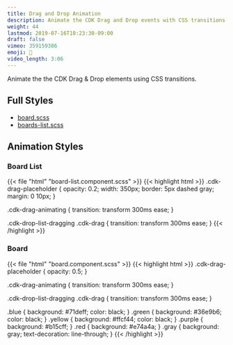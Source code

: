 ```yaml
---
title: Drag and Drop Animation
description: Animate the CDK Drag and Drop events with CSS transitions
weight: 44
lastmod: 2019-07-16T10:23:30-09:00
draft: false
vimeo: 359159386
emoji: 🍱
video_length: 3:06
---
```


Animate the the CDK Drag & Drop elements using CSS transitions.

## Full Styles

- [board.scss](https://github.com/codediodeio/angular-firestarter/blob/master/src/app/kanban/board/board.component.scss)
- [boards-list.scss](https://github.com/codediodeio/angular-firestarter/blob/master/src/app/kanban/boards-list/boards-list.component.scss)

## Animation Styles

### Board List

{{< file "html" "board-list.component.scss" >}} {{< highlight html >}}
.cdk-drag-placeholder { opacity: 0.2; width: 350px; border: 5px dashed gray;
margin: 0 10px; }

.cdk-drag-animating { transition: transform 300ms ease; }

.cdk-drop-list-dragging .cdk-drag { transition: transform 300ms ease; }
{{< /highlight >}}

### Board

{{< file "html" "board.component.scss" >}} {{< highlight html >}}
.cdk-drag-placeholder { opacity: 0.5; }

.cdk-drag-animating { transition: transform 300ms ease; }

.cdk-drop-list-dragging .cdk-drag { transition: transform 300ms ease; }

.blue { background: #71deff; color: black; } .green { background: #36e9b6;
color: black; } .yellow { background: #ffcf44; color: black; } .purple {
background: #b15cff; } .red { background: #e74a4a; } .gray { background: gray;
text-decoration: line-through; } {{< /highlight >}}
